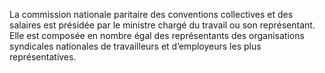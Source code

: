 La commission nationale paritaire des conventions collectives et des salaires est présidée par le ministre chargé du travail ou son représentant. Elle est composée en nombre égal des représentants des organisations syndicales nationales de travailleurs et d’employeurs les plus représentatives.